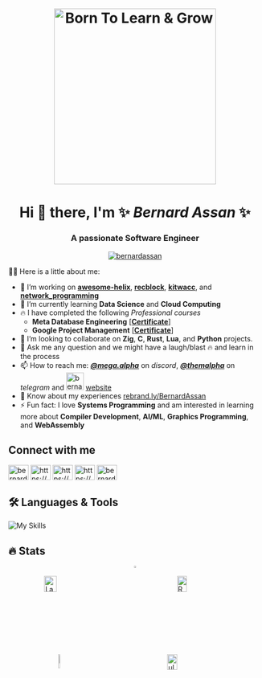 <h1 align="center">
<picture >
 <source srcset="born-to-learn.avif">
 <source srcset="born-to-learn.webp">
  <!--original image src="https://github-production-user-asset-6210df.s3.amazonaws.com/22438427/259785274-8ff0705a-65dd-4197-81b5-b8ffd2befe0c.png"-->
 <img src="https://github-production-user-asset-6210df.s3.amazonaws.com/22438427/285618866-f2764aeb-797a-488d-bc9d-13c8b9357650.png"
 alt="Born To Learn & Grow" height="350" width="80%">
</picture>
</h1>

<h1 align="center"> Hi 👋 there, I'm ✨ <i>Bernard Assan</i> ✨</h1>
<h3 align="center">A passionate Software Engineer</h3>

<p align="center"> <a href="https://twitter.com/bernardassan" target="blank"><img src="https://img.shields.io/twitter/follow/bernardassan?logo=twitter&style=for-the-badge" alt="bernardassan" /></a> </p>

👨‍💻 Here is a little about me:

- 🔭 I’m working on [**awesome-helix**](https://github.com/Ultra-Code/awesome-helix), [**recblock**](https://github.com/Ultra-Code/recblock), [**kitwacc**](https://github.com/Ultra-Code/kitwacc), and [**network_programming**](https://github.com/Ultra-Code/network_programming)
- 🌱 I’m currently learning **Data Science** and **Cloud Computing**
- 🔥 I have completed the following *Professional courses*
  - **Meta Database Engineering** [[**Certificate**](https://www.coursera.org/account/accomplishments/specialization/certificate/88ZTRDP6XSGY)]
  - **Google Project Management** [[**Certificate**](https://www.coursera.org/account/accomplishments/specialization/certificate/HN64WJBSVL8F)]
- 👯 I’m looking to collaborate on **Zig**, **C**, **Rust**, **Lua**, and **Python** projects. 
- 💬 Ask me any question and we might have a laugh/blast 🔥 and learn in the process
- 📫 How to reach me: [**_@mega.alpha_**](https://discord.com/users/760132467931217921) on _discord_, [**_@themalpha_**](https://t.me/themalpha) on _telegram_ and <img src="web icon.avif" alt="bernardassan.me" height="35"/> [website](https://rebrand.ly/BernardAssan)
- 📄 Know about my experiences [rebrand.ly/BernardAssan](https://rebrand.ly/BernardAssan)
- ⚡ Fun fact: I love **Systems Programming** and am interested in learning more about **Compiler Development**, **AI/ML**, **Graphics Programming**, and **WebAssembly**
<!--- 🤔 I’m looking for help with learning and getting my hands dirty with some interesting **Rust** projects-->
<!-- original web icon image https://github-production-user-asset-6210df.s3.amazonaws.com/22438427/259840447-83e40bf1-07f0-4d59-b60e-ba0d085be735.png-->
## Connect with me

<p align="left">
<a href="https://twitter.com/bernardassan" target="blank"><img align="center" src="https://raw.githubusercontent.com/rahuldkjain/github-profile-readme-generator/master/src/images/icons/Social/twitter.svg" alt="bernardassan" height="30" width="40" /></a>
<a href="https://www.linkedin.com/in/bernardassan/" target="blank"><img align="center" src="https://raw.githubusercontent.com/rahuldkjain/github-profile-readme-generator/master/src/images/icons/Social/linked-in-alt.svg" alt="https://www.linkedin.com/in/bernard-assan-a2744b254/" height="30" width="40" /></a>
<a href="https://stackoverflow.com/users/12007740/mega-alpha" target="blank"><img align="center" src="https://raw.githubusercontent.com/rahuldkjain/github-profile-readme-generator/master/src/images/icons/Social/stack-overflow.svg" alt="https://stackoverflow.com/users/12007740/mega-alpha" height="30" width="40" /></a>
<a href="https://kaggle.com/megaalpha" target="blank"><img align="center" src="https://raw.githubusercontent.com/rahuldkjain/github-profile-readme-generator/master/src/images/icons/Social/kaggle.svg" alt="https://www.kaggle.com/megaalpha" height="30" width="40" /></a>
<a href="https://www.hackerrank.com/bernardassan100" target="blank"><img align="center" src="https://raw.githubusercontent.com/rahuldkjain/github-profile-readme-generator/master/src/images/icons/Social/hackerrank.svg" alt="bernardassan100" height="30" width="40" /></a>
</p>

## 🛠️ Languages & Tools

![My Skills](https://skillicons.dev/icons?i=zig,c,rust,cpp,lua,linux,bash,git,github,docker,python,gcp,mysql,mongodb,postgres,js,typescript,vuejs,wasm)
<!--<p align="left">
<a href="https://ziglang.com/" target="_blank" rel="noreferrer"><img src="https://github-production-user-asset-6210df.s3.amazonaws.com/22438427/259833635-2b7a3b75-32aa-4da4-a317-7c526c53a830.jpg" alt="zig" width="40" height="40"/>&nbsp;</a>
<a href="https://isocpp.org/" target="_blank" rel="noreferrer"> <img src="https://user-images.githubusercontent.com/22438427/260244837-7d7b321f-7e90-4882-81f8-32f27a7d15b3.png" alt="C++" width="40" height="40"/>&nbsp</a>
<a href="https://developer.mozilla.org/en-US/docs/Web/javascript" target="_blank" rel="noreferrer"> <img src="https://cdn.jsdelivr.net/gh/devicons/devicon@latest/icons/javascript/javascript-original.svg" alt="python" width="40" height="40"/>&nbsp</a>
<a href="https://cloud.google.com" target="_blank" rel="noreferrer"> <img src="https://www.vectorlogo.zone/logos/google_cloud/google_cloud-icon.svg" alt="gcp" width="40" height="40"/>&nbsp;</a>
<a href="https://www.mongodb.com/" target="_blank" rel="noreferrer"> <img src="https://raw.githubusercontent.com/devicons/devicon/master/icons/mongodb/mongodb-original-wordmark.svg" alt="mongodb" width="40" height="40"/>&nbsp;</a>
</p>
-->

## 🔥 Stats

<!-- https://bobbyhadz.com/blog/github-display-images-side-by-side-in-readme -->
<div style="display: flex; justify-content: center;" align="center">
 
<picture>
 <!-- alternative to top-langs https://githubtrends.io -->
  <source
   media="(prefers-color-scheme: dark)"
   srcset="https://github-readme-stats.vercel.app/api/top-langs?username=Ultra-Code&size_weight=0.5&count_weight=0.5&exclude_repo=datascience_exploration&hide=cmake&layout=compact&langs_count=10&theme=dark&custom_title=Overall%20Language%20Statistics"
  />
  <source
    media="(prefers-color-scheme: light), (prefers-color-scheme: no-preference)"
    srcset="https://github-readme-stats.vercel.app/api/top-langs?username=Ultra-Code&size_weight=0.5&count_weight=0.5&exclude_repo=datascience_exploration&hide=cmake&layout=compact&langs_count=10&custom_title=Overall%20Language%20Statistics"
  />
  <img src="https://github-readme-stats.vercel.app/api/top-langs?username=Ultra-Code&size_weight=0.5&count_weight=0.5&exclude_repo=datascience_exploration&hide=cmake&layout=compact&langs_count=10&custom_title=Overall%20Language%20Statistics" width="45%"/>
</picture>
</div>

<div style="display: flex; justify-content: space-around;">  
<picture>
  <source
    media="(prefers-color-scheme: dark)"
    srcset="https://api.githubtrends.io/user/svg/Ultra-Code/langs?time_range=one_year&theme=dark"
  />
  <source
    media="(prefers-color-scheme: light), (prefers-color-scheme: no-preference)"
    srcset="https://api.githubtrends.io/user/svg/Ultra-Code/langs?time_range=one_year&theme=classic"
  />

  <img align="center" src="https://api.githubtrends.io/user/svg/Ultra-Code/langs?time_range=one_year" alt="Language stats" width="45%"/>
</picture>


<picture>
  <source
    media="(prefers-color-scheme: dark)"
    srcset="https://api.githubtrends.io/user/svg/Ultra-Code/repos?time_range=one_year&group=other&theme=dark"
  />
  <source
    media="(prefers-color-scheme: light), (prefers-color-scheme: no-preference)"
    srcset="https://api.githubtrends.io/user/svg/Ultra-Code/repos?time_range=one_year&group=other&theme=classic"
  />
 
 <img align="center" src="https://api.githubtrends.io/user/svg/Ultra-Code/repos?time_range=one_year&group=other" alt="Repos stats" width="45%"/>
</picture>
</div>
 
<div style="display: flex; justify-content: space-around;">  
<picture>
  <source
    media="(prefers-color-scheme: dark)"
    srcset="https://github-readme-stats.vercel.app/api?username=Ultra-Code&show_icons=true&theme=dark"
  />
  <source
    media="(prefers-color-scheme: light), (prefers-color-scheme: no-preference)"
    srcset="https://github-readme-stats.vercel.app/api?username=Ultra-Code&show_icons=true"
  />
  <img src="https://github-readme-stats.vercel.app/api?username=Ultra-Code&show_icons=true" width="45%"/>
</picture>


<picture>
  <source
    media="(prefers-color-scheme: dark)"
    srcset="https://github-readme-streak-stats.herokuapp.com/?user=ultra-code&theme=dark"
  />
  <source
    media="(prefers-color-scheme: light), (prefers-color-scheme: no-preference)"
    srcset="https://github-readme-streak-stats.herokuapp.com/?user=ultra-code"
  />
 <img src="https://github-readme-streak-stats.herokuapp.com/?user=ultra-code" alt="ultra-code" width="47%"/>
</picture>
</div>
